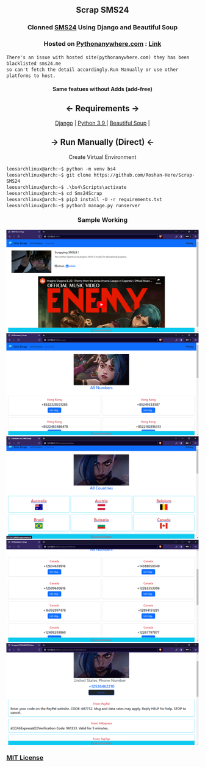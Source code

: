<h2 align="center">Scrap SMS24</h2>

<h3 align="center">Clonned <a href="https://sms24.me/en/">SMS24</a> Using Django and Beautiful Soup</h3>
<h3 align="center">Hosted on <a href="https://www.pythonanywhere.com/">Pythonanywhere.com</a> : <a href="https://roshan0mown.pythonanywhere.com/">Link</a></h2>

```console
There's an issue with hosted site(pythonanywhere.com) they has been blacklisted sms24.me
so can't fetch the detail accordingly.Run Manually or use other platforms to host.
```


<h4 align="center">Same featues without Adds (add-free)</h4>

<h2 align="center"> 
    <- Requirements -> 
</h2>
<p align="center">
    <a href="https://docs.djangoproject.com/en/4.2/"> Django</a> |
    <a href="https://www.python.org/downloads/release/python-390/"> Python 3.9 </a> |
    <a href=" https://www.crummy.com/software/BeautifulSoup/bs4/doc/#"> Beautiful Soup</a> |
</p>

<h2 align="center"> 
   -> Run Manually (Direct) <-
</h2>

<p align="center">Create Virtual Environment</p>

```console
leosarchlinux@arch:~$ python -m venv bs4
leosarchlinux@arch:~$ git clone https://github.com/Roshan-Here/Scrap-SMS24
leosarchlinux@arch:~$ .\bs4\Scripts\activate
leosarchlinux@arch:~$ cd Sms24Scrap
leosarchlinux@arch:~$ pip3 install -U -r requirements.txt
leosarchlinux@arch:~$ python3 manage.py runserver
```

<h3 align="center" style="margin-top:4%"> Sample Working </h3>
<img src="SampleWorking/Screenshot 1.png" alt="" srcset="">
<img src="SampleWorking/Screenshot 2.png" alt="" srcset="">
<img src="SampleWorking/Screenshot 3.png" alt="" srcset="">
<img src="SampleWorking/Screenshot 4.png" alt="" srcset="">
<img src="SampleWorking/Screenshot 5.png" alt="" srcset="">

<h3 style="margin-top:4%"><a href="https://github.com/Roshan-Here/Scrap-SMS24/blob/main/LICENSE">MIT License</a></h3>